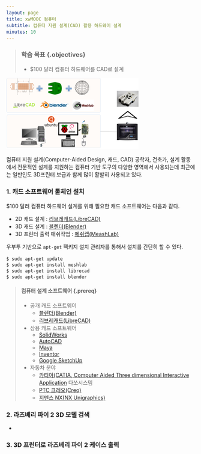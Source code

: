 ```yaml
---
layout: page
title: xwMOOC 컴퓨터
subtitle: 컴퓨터 지원 설계(CAD) 활용 하드웨어 설계
minutes: 10
---
```


> ### 학습 목표 {.objectives}
>
> *  $100 달러 컴퓨터 하드웨어를 CAD로 설계

<img src="fig/100-dollar-computer-cad-toolchain.png" width="70%" />

컴퓨터 지원 설계(Computer-Aided Design, 캐드, CAD) 공학자, 건축가, 설계 활동에서 전문적인 설계를 지원하는 컴퓨터 기반 도구의 다양한 영역에서 사용되는데 최근에는 일반인도 3D프린터 보급과 함께 많이 활발히 사용되고 있다. 

### 1. 캐드 소프트웨어 툴체인 설치

$100 달러 컴퓨터 하드웨어 설계를 위해 필요한 캐드 소프트웨어는 다음과 같다.

- 2D 캐드 설계 : [리브레캐드(LibreCAD)](http://librecad.org/)
- 3D 캐드 설계 : [블렌더(Blender)](http://www.blender.org/)
- 3D 프린터 출력 매쉬작업 : [메쉬랩(MeashLab)](http://meshlab.sourceforge.net/)

우부투 기반으로 `apt-get` 팩키지 설치 관리자를 통해서 설치를 간단히 할 수 있다.

~~~ {.shell}
$ sudo apt-get update
$ sudo apt-get install meshlab
$ sudo apt-get install librecad
$ sudo apt-get install blender
~~~


> #### 컴퓨터 설계 소프트웨어  {.prereq}
>
> - 공개 캐드 소프트웨어
>      - [블렌더(Blender)](http://www.blender.org/)
>      - [리브레캐드(LibreCAD)](http://librecad.org/)
> - 상용 캐드 소프트웨어
>      - [SolidWorks](http://www.solidworks.com/default.htm)
>      - [AutoCAD](http://www.autodesk.com/products/autocad/overview)
>      - [Maya](http://www.autodesk.com/products/maya/overview)
>      - [Inventor](http://www.autodesk.com/products/inventor/overview)
>      - [Google SketchUp](http://www.sketchup.com/)
> - 자동차 분야 
>      - [카티아(CATIA, Computer Aided Three dimensional Interactive Application](http://www.3ds.com/) 다쏘시스템
>      - [PTC 크레오(Creo)](http://www.ptc.com)
>      - [지멘스 NX(NX Unigraphics)](http;//www.plm.automation.siemens.com)


### 2. 라즈베리 파이 2 3D 모델 검색

- 

### 3. 3D 프린터로 라즈베리 파이 2 케이스 출력





